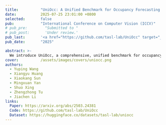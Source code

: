 ```yaml
---
title:          "UniOcc: A Unified Benchmark for Occupancy Forecasting and Prediction in Autonomous Driving"
date:           2025-07-25 23:01:00 +0800
selected:       false
pub:            "International Conference on Computer Vision (ICCV)"
# pub_pre:        "Submitted to "
# pub_post:       'Under review.'
pub_last:       '<a href="https://github.com/tasl-lab/UniOcc" target="_blank"><img src="https://img.shields.io/github/stars/tasl-lab/UniOcc"></a>'
pub_date:       "2025"

abstract: >-
  We introduce UniOcc, a comprehensive, unified benchmark for occupancy forecasting (i.e., predicting future occupancies based on historical information) and current-frame occupancy prediction from camera images. UniOcc unifies data from multiple real-world datasets (i.e., nuScenes, Waymo) and high-fidelity driving simulators (i.e., CARLA, OpenCOOD), which provides 2D/3D occupancy labels with per-voxel flow annotations and support for cooperative autonomous driving. 
cover:          /assets/images/covers/uniocc.png
authors:
  - Yuping Wang
  - Xiangyu Huang
  - Xiaokang Sun
  - Mingxuan Yan
  - Shuo Xing
  - Zhengzhong Tu
  - Jiachen Li
links:
  Paper: https://arxiv.org/abs/2503.24381
  Code: https://github.com/tasl-lab/UniOcc
  Dataset: https://huggingface.co/datasets/tasl-lab/uniocc
---
```

